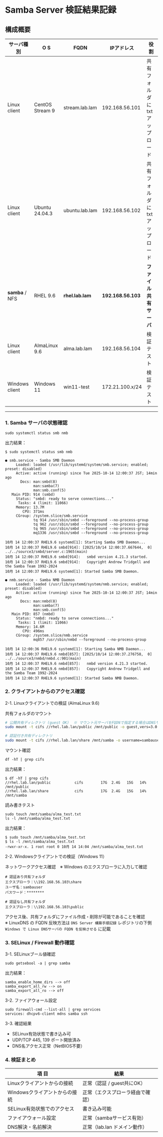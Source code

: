 # Samba Server 検証結果記録

## 構成概要

| サーバ種別 | O S | FQDN | IPアドレス | 役 割 |
|-------------|-----|-----------|-------------|------|
| Linux client | CentOS Stream 9 | stream.lab.lam | 192.168.56.101 | 共有フォルダにtxtアップロード |
| Linux client | Ubuntu 24.04.3 | ubuntu.lab.lam | 192.168.56.102 | 共有フォルダにtxtアップロード |
| **samba** / NFS | RHEL 9.6 | **rhel.lab.lam** | **192.168.56.103** | **ファイル共有サーバ** |
| Linux client | AlmaLinux 9.6 | alma.lab.lam | 192.168.56.104 | 検証テスト |
| Windows client | Windows 11 | win11-test | 172.21.100.x/24 | 検証テスト |

---

### 1. Samba サーバの状態確認

```
sudo systemctl status smb nmb
```
出力結果：
```
$ sudo systemctl status smb nmb

● smb.service - Samba SMB Daemon
     Loaded: loaded (/usr/lib/systemd/system/smb.service; enabled; preset: disabled)
     Active: active (running) since Tue 2025-10-14 12:00:37 JST; 14min ago
       Docs: man:smbd(8)
             man:samba(7)
             man:smb.conf(5)
   Main PID: 914 (smbd)
     Status: "smbd: ready to serve connections..."
      Tasks: 4 (limit: 11066)
     Memory: 13.7M
        CPU: 371ms
     CGroup: /system.slice/smb.service
             tq 914 /usr/sbin/smbd --foreground --no-process-group
             tq 962 /usr/sbin/smbd --foreground --no-process-group
             tq 965 /usr/sbin/smbd --foreground --no-process-group
             mq1336 /usr/sbin/smbd --foreground --no-process-group

10月 14 12:00:37 RHEL9.6 systemd[1]: Starting Samba SMB Daemon...
10月 14 12:00:37 RHEL9.6 smbd[914]: [2025/10/14 12:00:37.667644,  0] ../../source3/smbd/server.c:1965(main)
10月 14 12:00:37 RHEL9.6 smbd[914]:   smbd version 4.21.3 started.
10月 14 12:00:37 RHEL9.6 smbd[914]:   Copyright Andrew Tridgell and the Samba Team 1992-2024
10月 14 12:00:37 RHEL9.6 systemd[1]: Started Samba SMB Daemon.

● nmb.service - Samba NMB Daemon
     Loaded: loaded (/usr/lib/systemd/system/nmb.service; enabled; preset: disabled)
     Active: active (running) since Tue 2025-10-14 12:00:37 JST; 14min ago
       Docs: man:nmbd(8)
             man:samba(7)
             man:smb.conf(5)
   Main PID: 857 (nmbd)
     Status: "nmbd: ready to serve connections..."
      Tasks: 1 (limit: 11066)
     Memory: 14.6M
        CPU: 496ms
     CGroup: /system.slice/nmb.service
             mq857 /usr/sbin/nmbd --foreground --no-process-group

10月 14 12:00:36 RHEL9.6 systemd[1]: Starting Samba NMB Daemon...
10月 14 12:00:37 RHEL9.6 nmbd[857]: [2025/10/14 12:00:37.276758,  0] ../../source3/nmbd/nmbd.c:901(main)
10月 14 12:00:37 RHEL9.6 nmbd[857]:   nmbd version 4.21.3 started.
10月 14 12:00:37 RHEL9.6 nmbd[857]:   Copyright Andrew Tridgell and the Samba Team 1992-2024
10月 14 12:00:37 RHEL9.6 systemd[1]: Started Samba NMB Daemon.
```

### 2. クライアントからのアクセス確認

2-1. Linuxクライアントでの検証 (AlmaLinux 9.6)

共有フォルダのマウント
```bash
# 公開共有ディレクトリ (guest OK)  ※ マウント元サーバをFQDNで指定する場合はDNSサーバ起動必要、IPアドレス指定でも可
sudo mount -t cifs //rhel.lab.lan/public /mnt/public -o guest,vers=3.0

# 認証付き共有ディレクトリ
sudo mount -t cifs //rhel.lab.lan/share /mnt/samba -o username=sambauser,password=SambaPass123,vers=3.0
```
マウント確認
```
df -hT | grep cifs
```
出力結果：
```
$ df -hT | grep cifs
//rhel.lab.lan/public           cifs        17G  2.4G   15G   14% /mnt/public
//rhel.lab.lan/share            cifs        17G  2.4G   15G   14% /mnt/samba
```
読み書きテスト
```
sudo touch /mnt/samba/alma_test.txt
ls -l /mnt/samba/alma_test.txt
```
出力結果：
```
$ sudo touch /mnt/samba/alma_test.txt
$ ls -l /mnt/samba/alma_test.txt
-rwxr-xr-x. 1 root root 0 10月 14 14:04 /mnt/samba/alma_test.txt
```
2-2. Windowsクライアントでの検証（Windows 11）

ネットワークアクセス確認　※ Windows のエクスプローラに入力して確認
```
# 認証あり共有フォルダ  
エクスプローラ：\\192.168.56.103\share  
ユーザ名：sambauser  
パスワード：********

# 認証なし共有フォルダ  
エクスプローラ：\\192.168.56.103\public
```
アクセス後、共有フォルダにファイル作成・削除が可能であることを確認  
※ LinuxDNS の FQDN 反映方法は `DNS Server 構築手順記録` レポジトリの下側 `Windows で Linux DNSサーバの FQDN を反映させる` に記載

### 3. SELinux / Firewall 動作確認  

3-1. SELinuxブール値確認
```
sudo getsebool -a | grep samba
```
出力結果：
```
samba_enable_home_dirs --> off
samba_export_all_rw --> on
samba_export_all_ro --> off
```
3-2. ファイアウォール設定
```
sudo firewall-cmd --list-all | grep services
services: dhcpv6-client mdns samba ssh
```
3-3. 確認結果
- SELinux有効状態で書き込み可
- UDP/TCP 445, 139 ポート開放済み
- DNS名アクセス正常（NetBIOS不要）

### 4. 検証まとめ
| 項 目 | 結果 |
|------|------|
| Linuxクライアントからの接続	| 正常（認証 / guest共にOK）|
| Windowsクライアントからの接続	| 正常（エクスプローラ経由で確認）|
| SELinux有効状態でのアクセス	| 書き込み可能 |
| ファイアウォール設定 | 正常（sambaサービス有効）|
| DNS解決・名前解決 | 正常（lab.lan ドメイン動作）|
